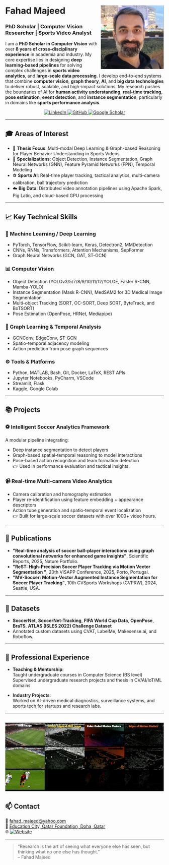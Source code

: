 
# Fahad Majeed <a><img src="Fahad.png" width="200" align="right"></a>

### PhD Scholar | Computer Vision Researcher | Sports Video Analyst
I am a **PhD Scholar in Computer Vision** with over **8 years of cross-disciplinary experience** in academia and industry. My core expertise lies in designing **deep learning-based pipelines** for solving complex challenges in **sports video analytics**, and **large-scale data processing**. I develop end-to-end systems that combine **computer vision**, **graph theory**, **AI**, and **big data technologies** to deliver robust, scalable, and high-impact solutions. My research pushes the boundaries of AI for **human activity understanding**, **real-time tracking**, **pose estimation**, **event detection**, and **instance segmentation**, particularly in domains like **sports performance analysis**.
<p align="center">
  <a href="https://www.linkedin.com/in/fahad-majeed/" target="_blank">
    <img src="https://img.shields.io/badge/LinkedIn-0A66C2?style=for-the-badge&logo=linkedin&logoColor=white" alt="LinkedIn">
  </a>
  <a href="https://github.com/MrFahad" target="_blank">
    <img src="https://img.shields.io/badge/GitHub-181717?style=for-the-badge&logo=github&logoColor=white" alt="GitHub">
  </a>
  <a href="https://tinyurl.com/38jbwxvx" target="_blank">
    <img src="https://img.shields.io/badge/Google%20Scholar-4285F4?style=for-the-badge&logo=google-scholar&logoColor=white" alt="Google Scholar">
  </a>
</p>

---
## 🎓 Areas of Interest

- 📌 **Thesis Focus**: Multi-modal Deep Learning & Graph-based Reasoning for Player Behavior Understanding in Sports Videos  
- 🧠 **Specializations**: Object Detection, Instance Segmentation, Graph Neural Networks (GNN), Feature Pyramid Networks (FPN), Temporal Modeling  
- ⚽ **Sports AI**: Real-time player tracking, tactical analytics, multi-camera calibration, ball trajectory prediction  
- ☁️ **Big Data**: Distributed video annotation pipelines using Apache Spark, Pig Latin, and cloud-based GPU processing

---

## 📈 Key Technical Skills

### 🧠 Machine Learning / Deep Learning
- PyTorch, TensorFlow, Scikit-learn, Keras, Detectron2, MMDetection
- CNNs, RNNs, Transformers, Attention Mechanisms, SepFormer
- Graph Neural Networks (GCN, GAT, ST-GCN)

### 📊 Computer Vision
- Object Detection (YOLOv3/5/7/8/9/10/11/12/YOLOE, Faster R-CNN, Mamba-YOLO)
- Instance Segmentation (Mask R-CNN), MedSAM2 for 3D Medical Image Segmentation
- Multi-object Tracking (SORT, OC-SORT, Deep SORT, ByteTrack, and BoTSORT)
- Pose Estimation (OpenPose, HRNet, Mediapipe)

### 🔗 Graph Learning & Temporal Analysis
- GCNConv, EdgeConv, ST-GCN
- Spatio-temporal adjacency modeling
- Action prediction from pose graph sequences

### ⚙️ Tools & Platforms
- Python, MATLAB, Bash, Git, Docker, LaTeX, REST APIs
- Jupyter Notebooks, PyCharm, VSCode
- Streamlit, Flask
- Kaggle, Google Colab

---

## 📚 Projects

### ⚽ Intelligent Soccer Analytics Framework
A modular pipeline integrating:
- Deep instance segmentation to detect players
- Graph-based spatial-temporal reasoning to model interactions
- Pose-based action recognition and team formation detection  
👉 Used in performance evaluation and tactical insights.

### 📹 Real-time Multi-camera Video Analytics
- Camera calibration and homography estimation
- Player re-identification using feature embedding + appearance descriptors
- Action tube generation and spatio-temporal event localization  
👉 Built for large-scale soccer datasets with over 1000+ video hours.

---

## 🧪 Publications
- **"Real-time analysis of soccer ball–player interactions using graph convolutional networks for enhanced game insights"**, Scientific Reports, 2025, Nature Portfolio.
- **"ReST: High-Precision Soccer Player Tracking via Motion Vector Segmentation "**, 20th VISAPP Conference, 2025, Porto, Portugal.
- **"MV-Soccer: Motion-Vector Augmented Instance Segmentation for Soccer Player Tracking"**, 10th CVSports Workshops (CVPRW), 2024, Seattle, USA.

---

## 🧬 Datasets

- **SoccerNet**, **SoccerNet-Tracking**, **FIFA World Cup Data**, **OpenPose**, **BraTS**, **ATLAS (ISLES 2022) Challenge Dataset**
- Annotated custom datasets using CVAT, LabelMe, Makesense.ai, and Roboflow.

---

## 💼 Professional Experience

- **Teaching & Mentorship**:  
  Taught undergraduate courses in Computer Science (BS level)  
  Supervised undergraduate research projects and thesis in CV/AI/IoT/ML domains  

- **Industry Projects**:  
  Worked on AI-driven medical diagnostics, surveillance systems, and sports tech for startups and research labs.
  
---
<a><img src="Scharr_All.gif" width="1000"></a> <br>
---

## 📫 Contact

📧 [fahad_majeed@yahoo.com](mailto:fahad_majeed@yahoo.com)  
📍 [Education City, Qatar Foundation, Doha, Qatar](https://www.google.com/maps/place/Education+City,+Doha,+Qatar)  
🌐 [![Website](https://img.shields.io/badge/Website-mrfahad.github.io-blue?style=for-the-badge)](https://mrfahad.github.io)

---

> “Research is the art of seeing what everyone else has seen, but thinking what no one else has thought.”  
> – Fahad Majeed
